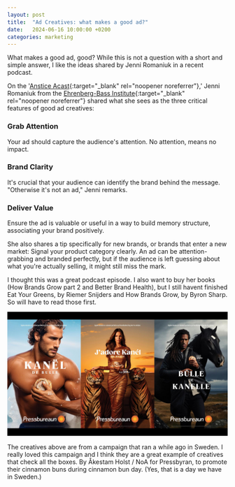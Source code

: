 ```yaml
---
layout: post
title:  "Ad Creatives: what makes a good ad?"
date:   2024-06-16 10:00:00 +0200
categories: marketing
---
```


What makes a good ad, good? While this is not a question with a short and simple answer, I like the ideas shared by Jenni Romaniuk in a recent podcast.

On the '[Anstice Acast](https://www.anstice.ca/post/a-cast-episode-29-memory-marketing-myths-category-entry-points-and-distinctive-assets-with-jenni-romaniuk){:target="_blank" rel="noopener noreferrer"},' Jenni Romaniuk from the [Ehrenberg-Bass Institute](https://marketingscience.info/){:target="_blank" rel="noopener noreferrer"} shared what she sees as the three critical features of good ad creatives:

### Grab Attention
Your ad should capture the audience's attention. No attention, means no impact.

### Brand Clarity
It's crucial that your audience can identify the brand behind the message. "Otherwise it's not an ad," Jenni remarks.

### Deliver Value
Ensure the ad is valuable or useful in a way to build memory structure, associating your brand positively.

She also shares a tip specifically for new brands, or brands that enter a new market: 
Signal your product category clearly. An ad can be attention-grabbing and branded perfectly, but if the audience is left guessing about what you're actually selling, it might still miss the mark.

I thought this was a great podcast episode. I also want to buy her books (How Brands Grow part 2 and Better Brand Health), but I still havent finished Eat Your Greens, by Riemer Snijders and How Brands Grow, by Byron Sharp. So will have to read those first. 

![Good Ad Example](/assets/images/ads.jpeg)

The creatives above are from a campaign that ran a while ago in Sweden. I really loved this campaign and I think they are a great example of creatives that check all the boxes. By Åkestam Holst / NoA for Pressbyran, to promote their cinnamon buns during cinnamon bun day. (Yes, that is a day we have in Sweden.)